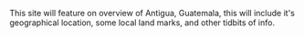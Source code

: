 This site will feature on overview of Antigua, Guatemala, this will include it's geographical location, some local land marks, and other tidbits of info.
